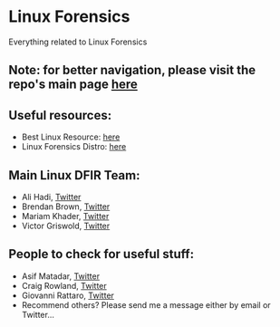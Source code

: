 # Linux Forensics
Everything related to Linux Forensics

## Note: for better navigation, please visit the repo's main page [here](https://linuxdfir.ashemery.com/)

## Useful resources:
- Best Linux Resource: [here](https://man7.org/tlpi/index.html)
- Linux Forensics Distro: [here](https://tsurugi-linux.org/)

## Main Linux DFIR Team:
- Ali Hadi, [Twitter](https://twitter.com/binaryz0ne)
- Brendan Brown, [Twitter](https://twitter.com/br_endian)
- Mariam Khader, [Twitter](https://twitter.com/MariamKhader118)
- Victor Griswold, [Twitter](https://twitter.com/vicgriswold)

## People to check for useful stuff:
- Asif Matadar, [Twitter](https://twitter.com/d1r4c)
- Craig Rowland, [Twitter](https://twitter.com/craighrowland)
- Giovanni Rattaro, [Twitter](https://twitter.com/Sug4r7)
- Recommend others? Please send me a message either by email or Twitter...

